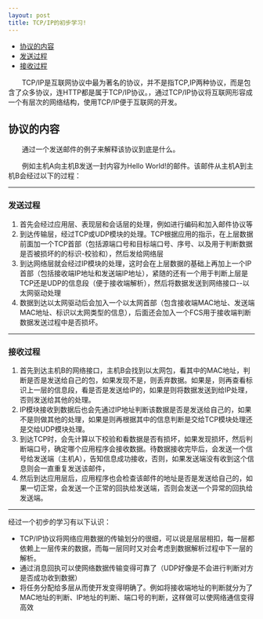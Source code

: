 ```yaml
---
layout: post
title: TCP/IP的初步学习!
---
```

* [协议的内容](#协议的内容)
* [发送过程](#发送过程)
* [接收过程](#接收过程)

&emsp;&emsp;TCP/IP是互联网协议中最为著名的协议，并不是指TCP,IP两种协议，而是包含了众多协议，连HTTP都是属于TCP/IP协议。，通过TCP/IP协议将互联网形容成一个有层次的网络结构，使用TCP/IP便于互联网的开发。

## 协议的内容
&emsp;&emsp;通过一个发送邮件的例子来解释该协议到底是什么。

&emsp;&emsp;例如主机A向主机B发送一封内容为Hello World!的邮件。该邮件从主机A到主机B会经过以下的过程：

---
### 发送过程
1. 首先会经过应用层、表现层和会话层的处理，例如进行编码和加入邮件协议等
2. 到达传输层，经过TCP或UDP模块的处理。TCP根据应用的指示，在上层数据前面加一个TCP首部（包括源端口号和目标端口号、序号、以及用于判断数据是否被损坏的的标识-校验和），然后发给网络层
3. 到达网络层就会经过IP模块的处理，这时会在上层数据的基础上再加上一个IP首部（包括接收端IP地址和发送端IP地址），紧随的还有一个用于判断上层是TCP还是UDP的信息段（便于接收端解析），然后将数据发送到网络接口--以太网驱动处理
4. 数据到达以太网驱动后会加入一个以太网首部（包含接收端MAC地址、发送端MAC地址、标识以太网类型的信息），后面还会加入一个FCS用于接收端判断数据发送过程中是否损坏。

---
### 接收过程
1. 首先到达主机B的网络接口，主机B会找到以太网包，看其中的MAC地址，判断是否是发送给自己的包，如果发现不是，则丢弃数据。如果是，则再查看标识上一层的信息段，看是否是发送给IP的，如果是则将数据发送到给IP处理，否则发送给其他的处理。
2. IP模块接收到数据后也会先通过IP地址判断该数据是否是发送给自己的，如果不是则做其他的处理，如果是则再根据其中的信息判断是交给TCP模块处理还是交给UDP模块处理。
3. 到达TCP时，会先计算以下校验和看数据是否有损坏，如果发现损坏，然后判断端口号，确定哪个应用程序会接收数据。待数据接收完毕后，会发送一个信号给发送端（主机A），告知信息成功接收，否则，如果发送端没有收到这个信息则会一直重复发送该邮件，
4. 然后到达应用层后，应用程序也会检查该邮件的地址是否是发送给自己的，如果一切正常，会发送一个正常的回执给发送端，否则会发送一个异常的回执给发送端。

---
经过一个初步的学习有以下认识：
- TCP/IP协议将网络应用数据的传输划分的很细，可以说是层层相扣，每一层都依赖上一层传来的数据，而每一层同时又对会考虑到数据解析过程中下一层的解析。
- 通过消息回执可以使网络数据传输变得可靠了（UDP好像是不会进行判断对方是否成功收到数据）
- 将任务分配给多层从而使开发变得明确了。例如将接收端地址的判断就分为了MAC地址的判断、IP地址的判断、端口号的判断，这样做可以使网络通信变得高效
